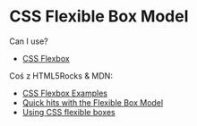 # CSS Flexible Box Model

Can I use?

* [CSS Flexbox](http://caniuse.com/flexbox)

Coś z HTML5Rocks & MDN:

* [CSS Flexbox Examples](http://umaar.github.com/css-flexbox-demo/)
* [Quick hits with the Flexible Box Model](http://www.html5rocks.com/en/tutorials/flexbox/quick/)
* [Using CSS flexible boxes](https://developer.mozilla.org/en-US/docs/CSS/Using_CSS_flexible_boxes)
